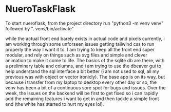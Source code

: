 # NueroTaskFlask

To start nueroflask, from the project directory run "python3 -m venv venv" followed by ". venv/bin/activate"

while the actual front end barely exists in actual code and pixels currently, i am working through some unforseen issues getting tailwind css to run properly the way I want it to. I am trying to keep all the front end super modular, and rely on things such as svg files and simple and clever animation to make it come to life. The basics of the sqlite db are there, with a preliminary table and columns, and i am trying to use the dbeaver gui to help understand the sql interface a bit better (i am not used to sql, all my previous was with object or vector ironicly). The base app is on its way, but because i transfer from my laptop to desktop every other day or so, the venv has been a bit of a continuous sore spot for bugs and issues. Over the week, the issues on the backend will be first to get fixed so i can rapidly add the remaining features i want to get in and then tackle a simple front end (the white has started to hurt my eyes lol).
